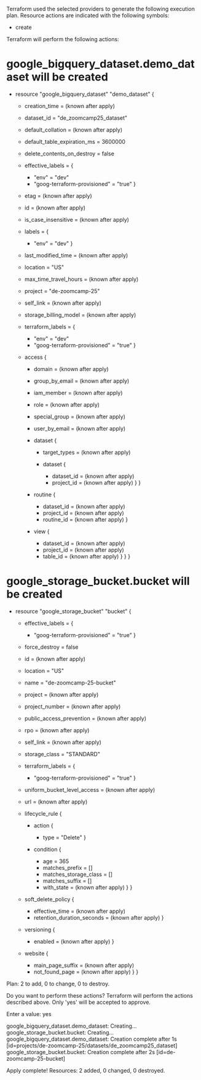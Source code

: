 Terraform used the selected providers to generate the following execution plan. Resource actions are indicated with the following symbols:
  + create

Terraform will perform the following actions:

  # google_bigquery_dataset.demo_dataset will be created
  + resource "google_bigquery_dataset" "demo_dataset" {
      + creation_time               = (known after apply)
      + dataset_id                  = "de_zoomcamp25_dataset"
      + default_collation           = (known after apply)
      + default_table_expiration_ms = 3600000
      + delete_contents_on_destroy  = false
      + effective_labels            = {
          + "env"                        = "dev"
          + "goog-terraform-provisioned" = "true"
        }
      + etag                        = (known after apply)
      + id                          = (known after apply)
      + is_case_insensitive         = (known after apply)
      + labels                      = {
          + "env" = "dev"
        }
      + last_modified_time          = (known after apply)
      + location                    = "US"
      + max_time_travel_hours       = (known after apply)
      + project                     = "de-zoomcamp-25"
      + self_link                   = (known after apply)
      + storage_billing_model       = (known after apply)
      + terraform_labels            = {
          + "env"                        = "dev"
          + "goog-terraform-provisioned" = "true"
        }

      + access {
          + domain         = (known after apply)
          + group_by_email = (known after apply)
          + iam_member     = (known after apply)
          + role           = (known after apply)
          + special_group  = (known after apply)
          + user_by_email  = (known after apply)

          + dataset {
              + target_types = (known after apply)

              + dataset {
                  + dataset_id = (known after apply)
                  + project_id = (known after apply)
                }
            }

          + routine {
              + dataset_id = (known after apply)
              + project_id = (known after apply)
              + routine_id = (known after apply)
            }

          + view {
              + dataset_id = (known after apply)
              + project_id = (known after apply)
              + table_id   = (known after apply)
            }
        }
    }

  # google_storage_bucket.bucket will be created
  + resource "google_storage_bucket" "bucket" {
      + effective_labels            = {
          + "goog-terraform-provisioned" = "true"
        }
      + force_destroy               = false
      + id                          = (known after apply)
      + location                    = "US"
      + name                        = "de-zoomcamp-25-bucket"
      + project                     = (known after apply)
      + project_number              = (known after apply)
      + public_access_prevention    = (known after apply)
      + rpo                         = (known after apply)
      + self_link                   = (known after apply)
      + storage_class               = "STANDARD"
      + terraform_labels            = {
          + "goog-terraform-provisioned" = "true"
        }
      + uniform_bucket_level_access = (known after apply)
      + url                         = (known after apply)

      + lifecycle_rule {
          + action {
              + type = "Delete"
            }

          + condition {
              + age                   = 365
              + matches_prefix        = []
              + matches_storage_class = []
              + matches_suffix        = []
              + with_state            = (known after apply)
            }
        }

      + soft_delete_policy {
          + effective_time             = (known after apply)
          + retention_duration_seconds = (known after apply)
        }

      + versioning {
          + enabled = (known after apply)
        }

      + website {
          + main_page_suffix = (known after apply)
          + not_found_page   = (known after apply)
        }
    }

Plan: 2 to add, 0 to change, 0 to destroy.

Do you want to perform these actions?
  Terraform will perform the actions described above.
  Only 'yes' will be accepted to approve.

  Enter a value: yes

google_bigquery_dataset.demo_dataset: Creating...
google_storage_bucket.bucket: Creating...
google_bigquery_dataset.demo_dataset: Creation complete after 1s [id=projects/de-zoomcamp-25/datasets/de_zoomcamp25_dataset]
google_storage_bucket.bucket: Creation complete after 2s [id=de-zoomcamp-25-bucket]

Apply complete! Resources: 2 added, 0 changed, 0 destroyed.
